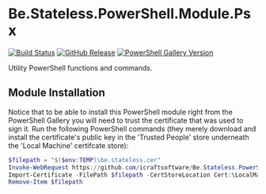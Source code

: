# Be.Stateless.PowerShell.Module.Psx

[![Build Status](https://dev.azure.com/icraftsoftware/be.stateless/_apis/build/status/Be.Stateless.PowerShell.Module.Psx%20Manual%20Release?branchName=master)](https://dev.azure.com/icraftsoftware/be.stateless/_build/latest?definitionId=22&branchName=master)
[![GitHub Release](https://img.shields.io/github/v/release/icraftsoftware/Be.Stateless.PowerShell.Module.Psx)](https://github.com/icraftsoftware/Be.Stateless.PowerShell.Module.Psx/releases/latest)
[![PowerShell Gallery Version](https://img.shields.io/powershellgallery/v/Psx.svg?style=flat)](https://www.powershellgallery.com/packages/Psx/)

Utility PowerShell functions and commands.

## Module Installation

Notice that to be able to install this PowerShell module right from the PowerShell Gallery you will need to trust the certificate that was used to sign it. Run the following PowerShell commands (they merely download and install the certificate's public key in the 'Trusted People' store underneath the 'Local Machine' certifcate store):
```PowerShell
$filepath = "$($env:TEMP)\be.stateless.cer"
Invoke-WebRequest https://github.com/icraftsoftware/Be.Stateless.PowerShell.Module.Psx/raw/master/be.stateless.cer -OutFile $filepath
Import-Certificate -FilePath $filepath -CertStoreLocation Cert:\LocalMachine\TrustedPeople\
Remove-Item $filepath
```